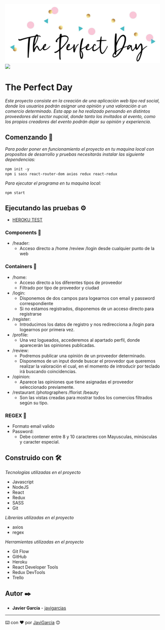 ![](src/img/logo.jpg)
![](https://visitor-badge.glitch.me/badge?page_id=javigarcias.the-perfect-day-front)

# The Perfect Day
_Este proyecto consiste en la creación de una aplicación web tipo red social, donde los usuarios podrán asignar una opinión y una valoración a un comercio determinado. Esta app se ha realizado pensando en distintos proveedores del sector nupcial, donde tanto los invitados al evento, como los propios creadores del evento podrán dejar su opinión y experiencia._

## Comenzando 🚀

_Para poder poner en funcionamiento el proyecto en tu maquina local con propositos de desarrollo y pruebas necesitarás instalar las siguiente dependencias:_

```
npm init -y
npm i sass react-router-dom axios redux react-redux

```
_Para ejecutar el programa en tu maquina local:_

```
npm start

```
## Ejecutando las pruebas ⚙️

* [HEROKU TEST](https://clinica-dental-f.herokuapp.com/)

### Components 📌
- /header:
    - Acceso directo a /home /review /login desde cualquier punto de la web
### Containers 📌
- /home:
    - Acceso directo a los diferentes tipos de proveedor
    - Filtrado por tipo de proveedor y ciudad
- /login:
    - Disponemos de dos campos para logearnos con email y password correspondiente
    - Si no estamos registrados, disponemos de un acceso directo para registrarse
- /register:
    - Introducimos los datos de registro y nos redirecciona a /login para logearnos por primera vez.
- /profile:
    - Una vez logueados, accederemos al apartado perfil, donde aparecerán las opiniones publicadas.
- /review:
    - Podremos publicar una opinión de un proveedor determinado.
    - Disponemos de un input donde buscar el provvedor que queremos realizar la valoración el cual, en el momento de introducir por teclado irá buscando coincidencias.
- /opinion:
    - Aparece las opiniones que tiene asignadas el proveedor seleccionado previamente.
- /restaurant /photographers /florist /beauty
    - Son las vistas creadas para mostrar todos los comercios filtrados según su tipo.

### REGEX 📌
- Formato email valido
- Password:
    - Debe contener entre 8 y 10 caracteres con Mayusculas, minúsculas y caracter especial.

## Construido con 🛠️

_Tecnologías utilizadas en el proyecto_

- Javascript
- NodeJS
- React
- Redux
- SASS
- Git

_Librerías utilizadas en el proyecto_

- axios
- regex

_Herramientas utilizadas en el proyecto_

- Git Flow
- GitHub
- Heroku
- React Developer Tools
- Redux DevTools
- Trello

## Autor ✒️

* **Javier García**  - [javigarcias](https://github.com/javigarcias)

---
⌨️ con ❤️ por [JaviGarcia](https://www.linkedin.com/in/javigarciasanchez/) 😊